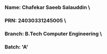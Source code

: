 ### Name: Chafekar Saeeb Salauddin \
### PRN: 24030331245005 \
### Branch: B.Tech Computer Engineering \
### Batch: 'A'
